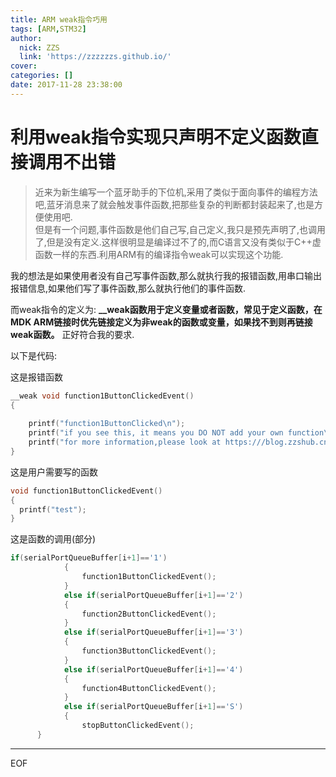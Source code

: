 ```yaml
---
title: ARM weak指令巧用
tags: [ARM,STM32]
author:
  nick: ZZS
  link: 'https://zzzzzzs.github.io/'
cover: 
categories: []
date: 2017-11-28 23:38:00
---
```


# 利用weak指令实现只声明不定义函数直接调用不出错

> 近来为新生编写一个蓝牙助手的下位机,采用了类似于面向事件的编程方法吧,蓝牙消息来了就会触发事件函数,把那些复杂的判断都封装起来了,也是方便使用吧.</br>但是有一个问题,事件函数是他们自己写,自己定义,我只是预先声明了,也调用了,但是没有定义.这样很明显是编译过不了的,而C语言又没有类似于C++虚函数一样的东西.利用ARM有的编译指令weak可以实现这个功能.

我的想法是如果使用者没有自己写事件函数,那么就执行我的报错函数,用串口输出报错信息,如果他们写了事件函数,那么就执行他们的事件函数.

而weak指令的定义为: **__weak函数用于定义变量或者函数，常见于定义函数，在MDK ARM链接时优先链接定义为非weak的函数或变量，如果找不到则再链接weak函数。** 正好符合我的要求.

以下是代码: 

这是报错函数

``` c
__weak void function1ButtonClickedEvent()
{
	
	printf("function1ButtonClicked\n");
	printf("if you see this, it means you DO NOT add your own function\n");
	printf("for more information,please look at https:///blog.zzshub.cn//\n");
}

```
这是用户需要写的函数

``` c
void function1ButtonClickedEvent()
{
  printf("test");
}
```

这是函数的调用(部分)
``` c
if(serialPortQueueBuffer[i+1]=='1')
			{
				function1ButtonClickedEvent();
			}
			else if(serialPortQueueBuffer[i+1]=='2')
			{
				function2ButtonClickedEvent();
			}
			else if(serialPortQueueBuffer[i+1]=='3')
			{
				function3ButtonClickedEvent();
			}
			else if(serialPortQueueBuffer[i+1]=='4')
			{
				function4ButtonClickedEvent();
			}
			else if(serialPortQueueBuffer[i+1]=='S')
			{
				stopButtonClickedEvent();
      }
```

***
EOF